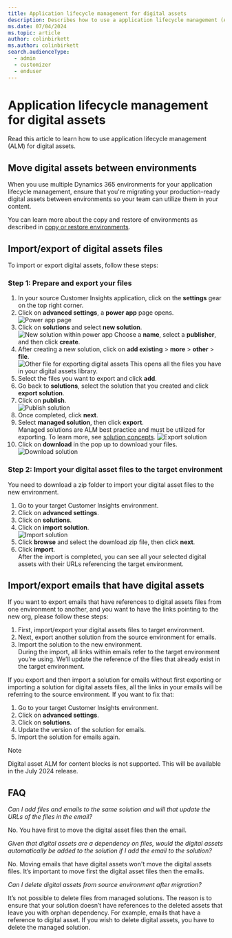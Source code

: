 ```yaml
---
title: Application lifecycle management for digital assets
description: Describes how to use a application lifecycle management (ALM) for digital assets in Dynamics 365 Customer Insights - Journeys.
ms.date: 07/04/2024
ms.topic: article
author: colinbirkett
ms.author: colinbirkett
search.audienceType: 
  - admin
  - customizer
  - enduser
---
```


# Application lifecycle management for digital assets

Read this article to learn how to use application lifecycle management (ALM) for digital assets.

## Move digital assets between environments

When you use multiple Dynamics 365 environments for your application lifecycle management, ensure that you're migrating your production-ready digital assets between environments so your team can utilize them in your content.

You can learn more about the copy and restore of environments as described in [copy or restore environments](/dynamics365/customer-insights/journeys/copy-or-restore#copy-a-customer-insights---journeys-environment-to-another-environment).

## Import/export of digital assets files

To import or export digital assets, follow these steps:

### Step 1: Prepare and export your files

1. In your source Customer Insights application, click on the **settings** gear on the top right corner.
1. Click on **advanced settings**, a **power app** page opens.
![Power app page](media/alm-power-page.png)
1. Click on **solutions** and select **new solution**.
![New solution within power app](media/alm-new-solution.png)
Choose a **name**, select a **publisher**, and then click **create**.
1. After creating a new solution, click on **add existing** > **more** > **other** > **file**.  
![Other file for exporting digital assets](media/alm-add-existing.png)
This opens all the files you have in your digital assets library.
1. Select the files you want to export and click **add**.
1. Go back to **solutions**, select the solution that you created and click **export solution**.
1. Click on **publish**.  
![Publish solution](media/alm-publish.png) 
1. Once completed, click **next**.
1. Select **managed solution**, then click **export**.  
Managed solutions are ALM best practice and must be utilized for exporting. To learn more, see [solution concepts](/power-platform/alm/solution-concepts-alm#managed-and-unmanaged-solutions).
![Export solution](media/alm-export.png)
1. Click on **download** in the pop up to download your files.  
![Download solution](media/alm-download.png)

### Step 2: Import your digital asset files to the target environment

You need to download a zip folder to import your digital asset files to the new environment.

1. Go to your target Customer Insights environment.
1. Click on **advanced settings**.
1. Click on **solutions**.
1. Click on **import solution**.  
![Import solution](media/alm-import.png)
1. Click **browse** and select the download zip file, then click **next**.
1. Click **import**.  
After the import is completed, you can see all your selected digital assets with their URLs referencing the target environment.

## Import/export emails that have digital assets

If you want to export emails that have references to digital assets files from one environment to another, and you want to have the links pointing to the new org, please follow these steps:

1. First, import/export your digital assets files to target environment.
1. Next, export another solution from the source environment for emails.
1. Import the solution to the new environment.  
During the import, all links within emails refer to the target environment you’re using. We’ll update the reference of the files that already exist in the target environment.

If you export and then import a solution for emails without first exporting or importing a solution for digital assets files, all the links in your emails will be referring to the source environment. If you want to fix that:

1. Go to your target Customer Insights environment.
1. Click on **advanced settings**.
1. Click on **solutions**.
1. Update the version of the solution for emails.
1. Import the solution for emails again.

> [!NOTE]
> Digital asset ALM for content blocks is not supported. This will be available in the July 2024 release.

## FAQ

*Can I add files and emails to the same solution and will that update the URLs of the files in the email?*

No. You have first to move the digital asset files then the email.

*Given that digital assets are a dependency on files, would the digital assets automatically be added to the solution if I add the email to the solution?*

No. Moving emails that have digital assets won't move the digital assets files. It’s important to move first the digital asset files then the emails.

*Can I delete digital assets from source environment after migration?*

It’s not possible to delete files from managed solutions. The reason is to ensure that your solution doesn’t have references to the deleted assets that leave you with orphan dependency. For example, emails that have a reference to digital asset. If you wish to delete digital assets, you have to delete the managed solution.
